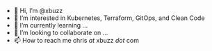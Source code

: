 - 👋 Hi, I’m @xbuzz
- 👀 I’m interested in Kubernetes, Terraform, GitOps, and Clean Code
- 🌱 I’m currently learning ...
- 💞️ I’m looking to collaborate on ...
- 📫 How to reach me chris _at_ xbuzz _dot_ com

<!---
xbuzz/xbuzz is a ✨ special ✨ repository because its `README.md` (this file) appears on your GitHub profile.
You can click the Preview link to take a look at your changes.
--->
